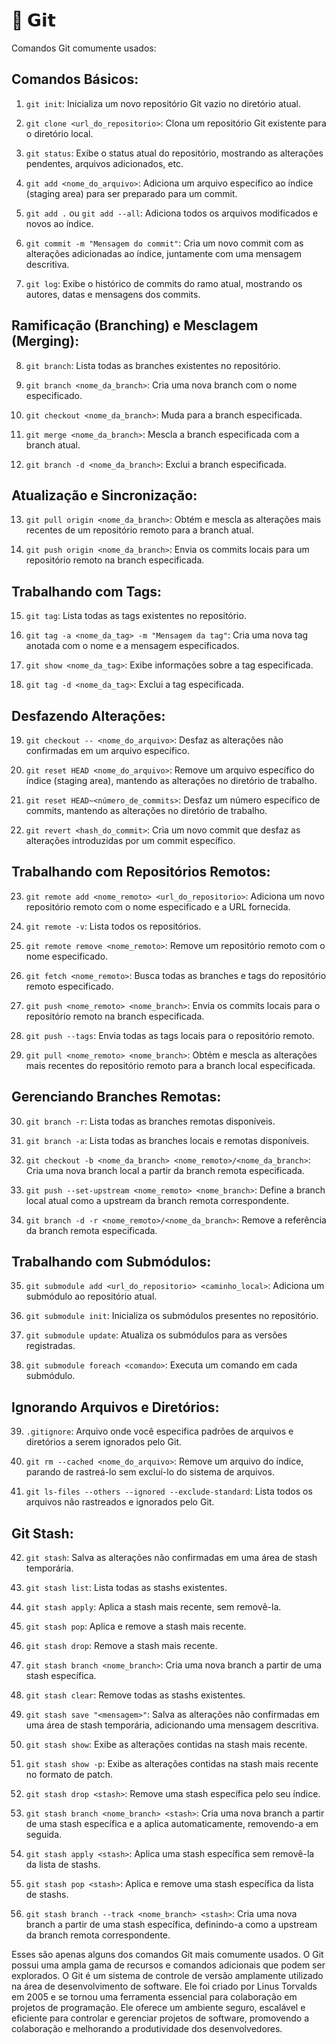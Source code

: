 # 🐙 𝗚𝗶𝘁
Comandos Git comumente usados:

## Comandos Básicos:

1. `git init`: Inicializa um novo repositório Git vazio no diretório atual.

2. `git clone <url_do_repositorio>`: Clona um repositório Git existente para o diretório local.

3. `git status`: Exibe o status atual do repositório, mostrando as alterações pendentes, arquivos adicionados, etc.

4. `git add <nome_do_arquivo>`: Adiciona um arquivo específico ao índice (staging area) para ser preparado para um commit.

5. `git add .` ou `git add --all`: Adiciona todos os arquivos modificados e novos ao índice.

6. `git commit -m "Mensagem do commit"`: Cria um novo commit com as alterações adicionadas ao índice, juntamente com uma mensagem descritiva.

7. `git log`: Exibe o histórico de commits do ramo atual, mostrando os autores, datas e mensagens dos commits.

## Ramificação (Branching) e Mesclagem (Merging):

8. `git branch`: Lista todas as branches existentes no repositório.

9. `git branch <nome_da_branch>`: Cria uma nova branch com o nome especificado.

10. `git checkout <nome_da_branch>`: Muda para a branch especificada.

11. `git merge <nome_da_branch>`: Mescla a branch especificada com a branch atual.

12. `git branch -d <nome_da_branch>`: Exclui a branch especificada.

## Atualização e Sincronização:

13. `git pull origin <nome_da_branch>`: Obtém e mescla as alterações mais recentes de um repositório remoto para a branch atual.

14. `git push origin <nome_da_branch>`: Envia os commits locais para um repositório remoto na branch especificada.

## Trabalhando com Tags:

15. `git tag`: Lista todas as tags existentes no repositório.

16. `git tag -a <nome_da_tag> -m "Mensagem da tag"`: Cria uma nova tag anotada com o nome e a mensagem especificados.

17. `git show <nome_da_tag>`: Exibe informações sobre a tag especificada.

18. `git tag -d <nome_da_tag>`: Exclui a tag especificada.

## Desfazendo Alterações:

19. `git checkout -- <nome_do_arquivo>`: Desfaz as alterações não confirmadas em um arquivo específico.

20. `git reset HEAD <nome_do_arquivo>`: Remove um arquivo específico do índice (staging area), mantendo as alterações no diretório de trabalho.

21. `git reset HEAD~<número_de_commits>`: Desfaz um número específico de commits, mantendo as alterações no diretório de trabalho.

22. `git revert <hash_do_commit>`: Cria um novo commit que desfaz as alterações introduzidas por um commit específico.

## Trabalhando com Repositórios Remotos:

23. `git remote add <nome_remoto> <url_do_repositorio>`: Adiciona um novo repositório remoto com o nome especificado e a URL fornecida.

24. `git remote -v`: Lista todos os repositórios.

27. `git remote remove <nome_remoto>`: Remove um repositório remoto com o nome especificado.

26. `git fetch <nome_remoto>`: Busca todas as branches e tags do repositório remoto especificado.

27. `git push <nome_remoto> <nome_branch>`: Envia os commits locais para o repositório remoto na branch especificada.

28. `git push --tags`: Envia todas as tags locais para o repositório remoto.

29. `git pull <nome_remoto> <nome_branch>`: Obtém e mescla as alterações mais recentes do repositório remoto para a branch local especificada.

## Gerenciando Branches Remotas:

30. `git branch -r`: Lista todas as branches remotas disponíveis.

31. `git branch -a`: Lista todas as branches locais e remotas disponíveis.

32. `git checkout -b <nome_da_branch> <nome_remoto>/<nome_da_branch>`: Cria uma nova branch local a partir da branch remota especificada.

33. `git push --set-upstream <nome_remoto> <nome_branch>`: Define a branch local atual como a upstream da branch remota correspondente.

34. `git branch -d -r <nome_remoto>/<nome_da_branch>`: Remove a referência da branch remota especificada.

## Trabalhando com Submódulos:

35. `git submodule add <url_do_repositorio> <caminho_local>`: Adiciona um submódulo ao repositório atual.

36. `git submodule init`: Inicializa os submódulos presentes no repositório.

37. `git submodule update`: Atualiza os submódulos para as versões registradas.

38. `git submodule foreach <comando>`: Executa um comando em cada submódulo.

## Ignorando Arquivos e Diretórios:

39. `.gitignore`: Arquivo onde você especifica padrões de arquivos e diretórios a serem ignorados pelo Git.

40. `git rm --cached <nome_do_arquivo>`: Remove um arquivo do índice, parando de rastreá-lo sem excluí-lo do sistema de arquivos.

41. `git ls-files --others --ignored --exclude-standard`: Lista todos os arquivos não rastreados e ignorados pelo Git.

## Git Stash:

42. `git stash`: Salva as alterações não confirmadas em uma área de stash temporária.

43. `git stash list`: Lista todas as stashs existentes.

44. `git stash apply`: Aplica a stash mais recente, sem removê-la.

45. `git stash pop`: Aplica e remove a stash mais recente.

46. `git stash drop`: Remove a stash mais recente.

47. `git stash branch <nome_branch>`: Cria uma nova branch a partir de uma stash específica.
48. `git stash clear`: Remove todas as stashs existentes.

49. `git stash save "<mensagem>"`: Salva as alterações não confirmadas em uma área de stash temporária, adicionando uma mensagem descritiva.

50. `git stash show`: Exibe as alterações contidas na stash mais recente.

51. `git stash show -p`: Exibe as alterações contidas na stash mais recente no formato de patch.

52. `git stash drop <stash>`: Remove uma stash específica pelo seu índice.

53. `git stash branch <nome_branch> <stash>`: Cria uma nova branch a partir de uma stash específica e a aplica automaticamente, removendo-a em seguida.

54. `git stash apply <stash>`: Aplica uma stash específica sem removê-la da lista de stashs.

55. `git stash pop <stash>`: Aplica e remove uma stash específica da lista de stashs.

56. `git stash branch --track <nome_branch> <stash>`: Cria uma nova branch a partir de uma stash específica, definindo-a como a upstream da branch remota correspondente.

Esses são apenas alguns dos comandos Git mais comumente usados. O Git possui uma ampla gama de recursos e comandos adicionais que podem ser explorados. O Git é um sistema de controle de versão amplamente utilizado na área de desenvolvimento de software. Ele foi criado por Linus Torvalds em 2005 e se tornou uma ferramenta essencial para colaboração em projetos de programação. Ele oferece um ambiente seguro, escalável e eficiente para controlar e gerenciar projetos de software, promovendo a colaboração e melhorando a produtividade dos desenvolvedores.
